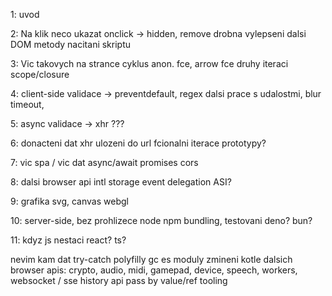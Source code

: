 1: uvod

2: Na klik neco ukazat	onclick -> hidden, remove
	drobna vylepseni
	dalsi DOM metody
	nacitani skriptu

3: Vic takovych na strance	cyklus
	anon. fce, arrow fce
	druhy iteraci
	scope/closure

4: client-side validace -> preventdefault, regex
	dalsi prace s udalostmi, blur
	timeout,

5: async validace  -> xhr
	???

6: donacteni dat	xhr	ulozeni do url	fcionalni iterace	prototypy?

7: vic spa / vic dat		async/await	promises	cors

8: dalsi browser api	intl	storage	event delegation	ASI?

9: grafika			svg, canvas	webgl

10: server-side, bez prohlizece	node	npm	bundling, testovani	deno? bun?

11: kdyz js nestaci			react?	ts?



nevim kam dat
    try-catch
	polyfilly
	gc
	es moduly
	zmineni kotle dalsich browser apis: crypto, audio, midi, gamepad, device, speech, workers, websocket / sse
	history api
	pass by value/ref
	tooling
